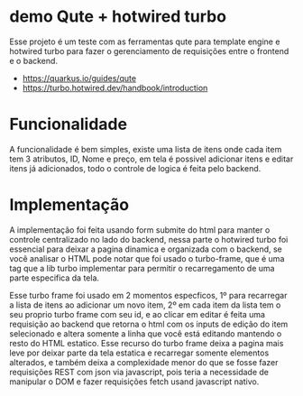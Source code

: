 # demo Qute + hotwired turbo

Esse projeto é um teste com as ferramentas qute para template engine e hotwired turbo para fazer o gerenciamento de requisições entre o frontend e o backend.

- https://quarkus.io/guides/qute
- https://turbo.hotwired.dev/handbook/introduction

# Funcionalidade

A funcionalidade é bem simples, existe uma lista de itens onde cada item tem 3 atributos, ID, Nome e preço, em tela é possivel adicionar itens e editar itens já adicionados, todo o controle de logica é feita pelo backend.

# Implementação

A implementação foi feita usando form submite do html para manter o controle centralizado no lado do backend, nessa parte o hotwired turbo foi essencial para deixar a pagina dinamica e organizada com o backend, se você analisar o HTML pode notar que foi usado o turbo-frame, que é uma tag que a lib turbo implementar para permitir o recarregamento de uma parte especifica da tela.

Esse turbo frame foi usado em 2 momentos especficos, 1º para recarregar a lista de itens ao adicionar um novo item, 2º em cada item da lista tem o seu proprio turbo frame com seu id, e ao clicar em editar é feita uma requisição ao backend que retorna o html com os inputs de edição do item selecionado e altera somente a linha que você está editando mantendo o resto do HTML estatico.
Esse recurso do turbo frame deixa a pagina mais leve por deixar parte da tela estatica e recarregar somente elementos alterados, e também deixa a complexidade menor do que se fosse fazer requisições REST com json via javascript, pois teria a necessidade de manipular o DOM e fazer requisições fetch usand javascript nativo.